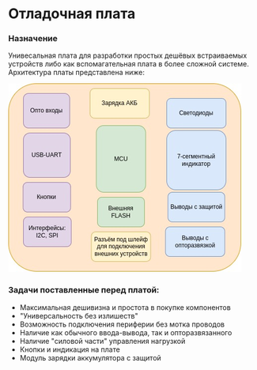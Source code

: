 # Отладочная плата
### Назначение
Унивесальная плата для разработки простых дешёвых встраиваемых устройств либо как вспомагательная плата в более сложной системе.
Архитектура платы представлена ниже:

![Пикча](https://github.com/TakitaNirasa/mcuDebugBoard/blob/main/docs/prj_architecture.jpg)

### Задачи поставленные перед платой:
  * Максимальная дешивизна и простота в покупке компонентов
  * "Универсальность без излишеств"
  * Возможность подключения периферии без мотка проводов
  * Наличие как обычного ввода-вывода, так и опторазвязанного
  * Наличие "силовой части" управления нагрузкой
  * Кнопки и индикация на плате
  * Модуль зарядки аккумулятора с защитой
